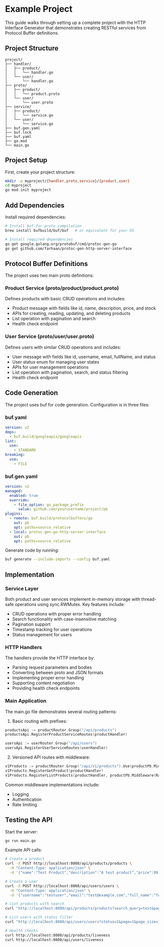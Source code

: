 # Example Project

This guide walks through setting up a complete project with the HTTP Interface Generator that demonstrates creating RESTful services from Protocol Buffer definitions.

## Project Structure

```
project/
├── handler/
│   ├── product/
│   │   └── handler.go
│   └── user/
│       └── handler.go
├── proto/
│   ├── product/
│   │   └── product.proto
│   └── user/
│       └── user.proto
├── service/
│   ├── product/
│   │   └── service.go
│   └── user/
│       └── service.go
├── buf.gen.yaml
├── buf.lock
├── buf.yaml
├── go.mod
└── main.go
```

## Project Setup

First, create your project structure:

```bash
mkdir -p myproject/{handler,proto,service}/{product,user}
cd myproject
go mod init myproject
```

## Add Dependencies

Install required dependencies:

```bash
# Install buf for proto compilation
brew install bufbuild/buf/buf   # or equivalent for your OS

# Install required dependencies
go get google.golang.org/protobuf/cmd/protoc-gen-go
go get github.com/farhaan/protoc-gen-http-server-interface

```
## Protocol Buffer Definitions

The project uses two main proto definitions:

### Product Service (proto/product/product.proto)
Defines products with basic CRUD operations and includes:
- Product message with fields like id, name, description, price, and stock
- APIs for creating, reading, updating, and deleting products
- List operation with pagination and search
- Health check endpoint

### User Service (proto/user/user.proto)
Defines users with similar CRUD operations and includes:
- User message with fields like id, username, email, fullName, and status
- User status enum for managing user states
- APIs for user management operations
- List operation with pagination, search, and status filtering
- Health check endpoint

## Code Generation

The project uses buf for code generation. Configuration is in three files:

### buf.yaml
```yaml
version: v2
deps:
  - buf.build/googleapis/googleapis
lint:
  use:
    - STANDARD
breaking:
  use:
    - FILE
```

### buf.gen.yaml
```yaml
version: v2
managed:
  enabled: true
  override:
    - file_option: go_package_prefix
      value: github.com/yourusername/project/pb
plugins:
  - remote: buf.build/protocolbuffers/go
    out: pb
    opt: paths=source_relative
  - local: protoc-gen-go-http-server-interface
    out: pb
    opt: paths=source_relative
```

Generate code by running:

```bash
buf generate --include-imports --config buf.yaml
```

## Implementation

### Service Layer
Both product and user services implement in-memory storage with thread-safe operations using sync.RWMutex. Key features include:

- CRUD operations with proper error handling
- Search functionality with case-insensitive matching
- Pagination support
- Timestamp tracking for user operations
- Status management for users

### HTTP Handlers
The handlers provide the HTTP interface by:

- Parsing request parameters and bodies
- Converting between proto and JSON formats
- Implementing proper error handling
- Supporting content negotiation
- Providing health check endpoints

### Main Application

The main.go file demonstrates several routing patterns:

1. Basic routing with prefixes:
```go
productsApi := productRouter.Group("/api/products")
productsApi.RegisterProductServiceRoutes(productHandler)

usersApi := userRouter.Group("/api/users")
usersApi.RegisterUserServiceRoutes(userHandler)
```

2. Versioned API routes with middleware:
```go
v1Products := productRouter.Group("/api/v1/products").Use(productPb.Middleware(Auth()))
v1Products.RegisterGetProduct(productHandler)
v1Products.RegisterListProducts(productHandler, productPb.Middleware(RateLimiter(60)))
```

Common middleware implementations include:
- Logging
- Authentication
- Rate limiting

## Testing the API

Start the server:
```bash
go run main.go
```

Example API calls:

```bash
# Create a product
curl -X POST http://localhost:8080/api/products/products \
  -H "Content-Type: application/json" \
  -d '{"name":"Test Product","description":"A test product","price":99.99,"stock":100}'

# Create a user
curl -X POST http://localhost:8080/api/users/users \
  -H "Content-Type: application/json" \
  -d '{"username":"testuser","email":"test@example.com","full_name":"Test User","password":"securepass"}'

# List products with search
curl "http://localhost:8080/api/products/products?search_query=test&page=1&page_size=10"

# List users with status filter
curl "http://localhost:8080/api/users/users?status=1&page=1&page_size=10"

# Health checks
curl http://localhost:8080/api/products/liveness
curl http://localhost:8080/api/users/liveness
```
